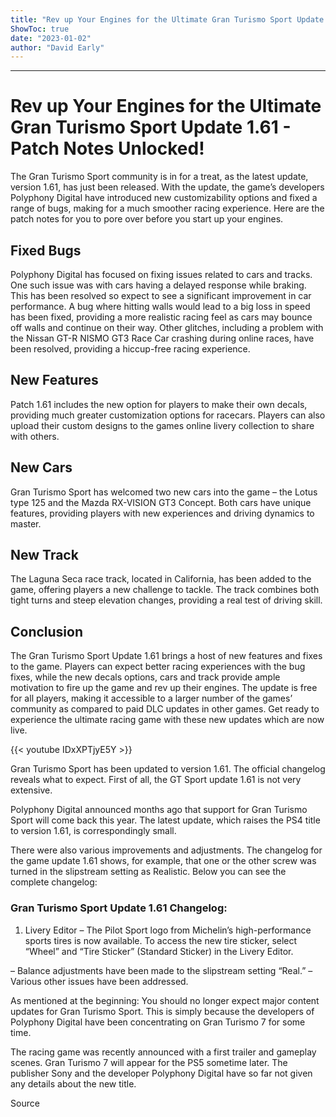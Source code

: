 ```yaml
---
title: "Rev up Your Engines for the Ultimate Gran Turismo Sport Update 1.61 - Patch Notes Unlocked!"
ShowToc: true 
date: "2023-01-02"
author: "David Early"
---
```

*****
# Rev up Your Engines for the Ultimate Gran Turismo Sport Update 1.61 - Patch Notes Unlocked!
The Gran Turismo Sport community is in for a treat, as the latest update, version 1.61, has just been released. With the update, the game’s developers Polyphony Digital have introduced new customizability options and fixed a range of bugs, making for a much smoother racing experience. Here are the patch notes for you to pore over before you start up your engines.

## Fixed Bugs
Polyphony Digital has focused on fixing issues related to cars and tracks. One such issue was with cars having a delayed response while braking. This has been resolved so expect to see a significant improvement in car performance. A bug where hitting walls would lead to a big loss in speed has been fixed, providing a more realistic racing feel as cars may bounce off walls and continue on their way. Other glitches, including a problem with the Nissan GT-R NISMO GT3 Race Car crashing during online races, have been resolved, providing a hiccup-free racing experience.

## New Features
Patch 1.61 includes the new option for players to make their own decals, providing much greater customization options for racecars. Players can also upload their custom designs to the games online livery collection to share with others.

## New Cars
Gran Turismo Sport has welcomed two new cars into the game – the Lotus type 125 and the Mazda RX-VISION GT3 Concept. Both cars have unique features, providing players with new experiences and driving dynamics to master.

## New Track
The Laguna Seca race track, located in California, has been added to the game, offering players a new challenge to tackle. The track combines both tight turns and steep elevation changes, providing a real test of driving skill.

## Conclusion
The Gran Turismo Sport Update 1.61 brings a host of new features and fixes to the game. Players can expect better racing experiences with the bug fixes, while the new decals options, cars and track provide ample motivation to fire up the game and rev up their engines. The update is free for all players, making it accessible to a larger number of the games’ community as compared to paid DLC updates in other games. Get ready to experience the ultimate racing game with these new updates which are now live.

{{< youtube IDxXPTjyE5Y >}} 



Gran Turismo Sport has been updated to version 1.61. The official changelog reveals what to expect. First of all, the GT Sport update 1.61 is not very extensive.
 
Polyphony Digital announced months ago that support for Gran Turismo Sport will come back this year. The latest update, which raises the PS4 title to version 1.61, is correspondingly small.
 
There were also various improvements and adjustments. The changelog for the game update 1.61 shows, for example, that one or the other screw was turned in the slipstream setting as Realistic. Below you can see the complete changelog:
 
### Gran Turismo Sport Update 1.61 Changelog:
 
1. Livery Editor
– The Pilot Sport logo from Michelin’s high-performance sports tires is now available. To access the new tire sticker, select “Wheel” and “Tire Sticker” (Standard Sticker) in the Livery Editor.
 
– Balance adjustments have been made to the slipstream setting “Real.”
– Various other issues have been addressed.
 
As mentioned at the beginning: You should no longer expect major content updates for Gran Turismo Sport. This is simply because the developers of Polyphony Digital have been concentrating on Gran Turismo 7 for some time.
 
The racing game was recently announced with a first trailer and gameplay scenes. Gran Turismo 7 will appear for the PS5 sometime later. The publisher Sony and the developer Polyphony Digital have so far not given any details about the new title.
 
Source




